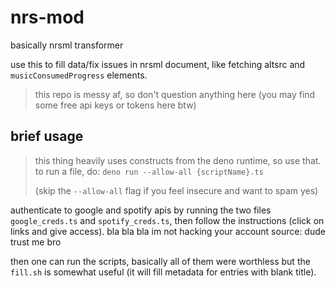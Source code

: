 # nrs-mod

basically nrsml transformer

use this to fill data/fix issues in nrsml document, like fetching altsrc and
`musicConsumedProgress` elements.

> this repo is messy af, so don't question anything here
> (you may find some free api keys or tokens here btw)

## brief usage

> this thing heavily uses constructs from the deno runtime, so use that. to run
> a file, do: `deno run --allow-all {scriptName}.ts`
>
> (skip the `--allow-all` flag if you feel insecure and want to spam yes)

authenticate to google and spotify apis by running the two files
`google_creds.ts` and `spotify_creds.ts`, then follow the instructions (click on
links and give access). bla bla bla im not hacking your account source: dude
trust me bro

then one can run the scripts, basically all of them were worthless but the
`fill.sh` is somewhat useful (it will fill metadata for entries with blank
title).
